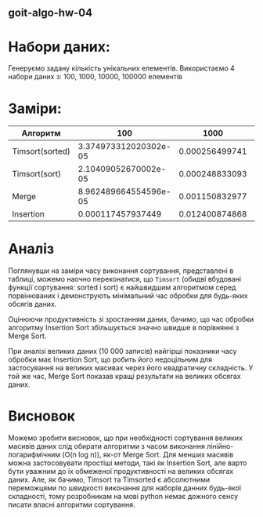 ## goit-algo-hw-04
# Набори даних:
Генеруємо задану кількість унікальних елементів.
Використаємо 4 набори даних з: 100, 1000, 10000, 100000 елементів 

# Заміри:
| Алгоритм        | 100                   | 1000            | 10000          | 100000        |
|-----------------|-----------------------|-----------------|----------------|---------------|
| Timsort(sorted) | 3.374973312020302e-05 | 0.000256499741  | 0.00282904179  | 0.0349202076  |
| Timsort(sort)   | 2.10409052670002e-05  | 0.000248833093  | 0.00274629099  | 0.0325563331  |
| Merge           | 8.962489664554596e-05 | 0.001150832977  | 0.01475587487  | 0.1842314577  |
| Insertion       | 0.000117457937449     | 0.012400874868  | 1.32119662501  | 134.32850087  |

# Аналіз
Поглянувши на заміри часу виконання сортування, представлені в таблиці, можемо наочно переконатися, що `Timsort` (обидві вбудовані функції сортування: sorted і sort) є найшвидшим алгоритмом серед порвінюваних і демонструють мінімальний час обробки для будь-яких обсягів даних.

Оцінюючи продуктивність зі зростанням даних, бачимо, що час обробки алгоритму Insertion Sort збільшується значно швидше в порівнянні з Merge Sort.

При аналізі великих даних (10 000 записів) найгірші показники часу обробки має Insertion Sort, що робить його недоцільним для застосування на великих масивах через його квадратичну складність. У той же час, Merge Sort показав кращі результати на великих обсягах даних.

# Висновок
Можемо зробити висновок, що при необхідності сортування великих масивів даних слід обирати алгоритми з часом виконання лінійно-логарифмічним (O(n log n)), як-от Merge Sort. Для менших масивів можна застосовувати простіші методи, такі як Insertion Sort, але варто бути уважним до їх обмеженої продуктивності на великих обсягах даних. 
Але, як бачимо, Timsort та Timsorted є абсолютними переможцями по швидкості виконання для наборів данних будь-якої складності, тому розробникам на мові python немає дожного сенсу писати власні алгоритми сортування.
